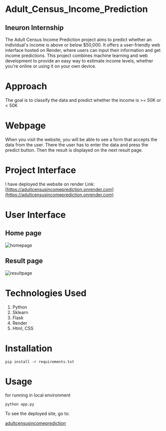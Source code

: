 # Adult_Census_Income_Prediction
## Ineuron Internship

The Adult Census Income Prediction project aims to predict whether an individual's income is above or below $50,000. It offers a user-friendly web interface hosted on Render, where users can input their information and get income predictions. This project combines machine learning and web development to provide an easy way to estimate income levels, whether you're online or using it on your own device.

# Approach

The goal is to classify the data and predict whether the income is >= 50K or < 50K

# Webpage

When you visit the website, you will be able to see a form that accepts the data from the user. There the user has to enter the data and press the predict button. Then the result is displayed on the next result page.

# Project Interface

I have deployed the website on render 
Link:[https://adultcensusincomeprediction.onrender.com](https://adultcensusincomeprediction.onrender.com)

# User Interface

## Home page
![homepage](https://github.com/sindhuja2002/Adult_Census_Income_Prediction/assets/67472777/3040ef3c-2193-4892-a780-d3852a7a279b)

## Result page
![resultpage](https://github.com/sindhuja2002/Adult_Census_Income_Prediction/assets/67472777/f266a143-7a3b-4f08-a5f4-2e4630182293)


# Technologies Used
1. Python
2. Sklearn
3. Flask
4. Render
5. Html, CSS

# Installation
```
pip install -r requirements.txt
```

# Usage

for running in local environment
```
python app.py
```

To see the deployed site, go to:

[adultcensusincomeprediction](https://adultcensusincomeprediction.onrender.com)
